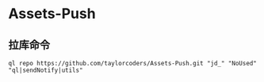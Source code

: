 # Assets-Push
## 拉库命令

```
ql repo https://github.com/taylorcoders/Assets-Push.git "jd_" "NoUsed" "ql|sendNotify|utils"
```
